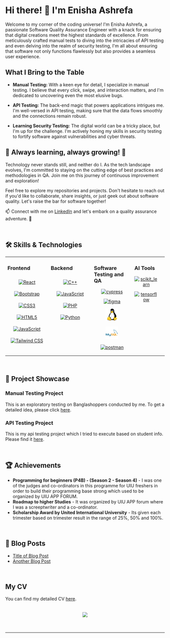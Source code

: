 <!--<div align="center">
<img src="https://rishavanand.github.io/static/images/greetings.gif" align="center" style="width: 100%" />
</div>  
-->
  
<!--
### <div align="center" >Hey, I'm Enisha, a software quality assurance engineer 👨‍💻 from 🇧🇩</div>  

- 🔭 I’m currently working on Manual Testing, API Testing etc.
  

- 🌱 I’m currently learning Performance Testing, Vulnerability Testing etc.  
  

- ❓ Ask me about anything related to SQA and Software Testing related technologies  
  

- ⚡ Fun fact: I think being funny can be relative. 
-->

<!-- 
<!DOCTYPE html>
<html lang="en">
<head>
   <head>
    <meta charset="UTF-8">
    <meta name="viewport" content="width=device-width, initial-scale=1.0">
   
    <link rel="stylesheet" href="styles.css">
</head>
   
</head>
<body>
    <div class="container">
        <h1>Hi there! 👋 I'm Enisha Ashrefa</h1>
        <p>Welcome to my corner of the coding universe! I'm a passionate Software Quality Assurance Engineer with a knack for ensuring that digital creations meet the highest standards of excellence.</p>
        <div class="skills">
            <h2>What I Bring to the Table</h2>
            <p><strong>Manual Testing:</strong> With a keen eye for detail, I specialize in manual testing. I believe that every click, swipe, and interaction matters, and I'm dedicated to uncovering even the most elusive bugs.</p>
            <p><strong>API Testing:</strong> The back-end magic that powers applications intrigues me. I'm well-versed in API testing, making sure that the data flows smoothly and the connections remain robust.</p>
            <p><strong>Learning Security Testing:</strong> The digital world can be a tricky place, but I'm up for the challenge. I'm actively honing my skills in security testing to fortify software against vulnerabilities and cyber threats.</p>
        </div>
        <div class="connect">
            <p>Connect with me on <a href="https://www.linkedin.com/in/enishaashrefa/">LinkedIn</a> and let's embark on a quality assurance adventure. 🚀</p>
        </div>
    </div>
</body>
</html>


<br/>  

## Connect with me on other platforms  
<div align="center">



<a href="https://github.com/enisha121" target="_blank">
<img src=https://img.shields.io/badge/github-%2324292e.svg?&style=for-the-badge&logo=github&logoColor=white alt=github style="margin-bottom: 5px; border-radius: 50%" />
</a>
<a href="https://www.linkedin.com/in/enishaashrefa/" target="_blank">
<img src=https://img.shields.io/badge/linkedin-%231E77B5.svg?&style=for-the-badge&logo=linkedin&logoColor=white alt=linkedin style="margin-bottom: 5px;" />

<a href="https://www.facebook.com/Enishaaaaaa/" target="_blank">
<img src=https://img.shields.io/badge/facebook-%232E87FB.svg?&style=for-the-badge&logo=facebook&logoColor=white alt=facebook style="margin-bottom: 5px;" />
</a>
<a href="https://instagram.com/enisha_ashrefa" target="_blank">
<img src=https://img.shields.io/badge/instagram-%23000000.svg?&style=for-the-badge&logo=instagram&logoColor=white alt=instagram style="margin-bottom: 5px;" />
</a>
<a href="https://www.youtube.com/@enishaashrefa" target="_blank">
<img src=https://img.shields.io/badge/youtube-%23EE4831.svg?&style=for-the-badge&logo=youtube&logoColor=white alt=youtube style="margin-bottom: 5px;" />
</a>  
 
   
</div> 

-->

# Hi there! 👋 I'm Enisha Ashrefa

Welcome to my corner of the coding universe! I'm Enisha Ashrefa, a passionate Software Quality Assurance Engineer with a knack for ensuring that digital creations meet the highest standards of excellence. From meticulously crafted manual tests to diving into the intricacies of API testing and even delving into the realm of security testing, I'm all about ensuring that software not only functions flawlessly but also provides a seamless user experience.

## What I Bring to the Table

- **Manual Testing:** With a keen eye for detail, I specialize in manual testing. I believe that every click, swipe, and interaction matters, and I'm dedicated to uncovering even the most elusive bugs.

- **API Testing:** The back-end magic that powers applications intrigues me. I'm well-versed in API testing, making sure that the data flows smoothly and the connections remain robust.

- **Learning Security Testing:** The digital world can be a tricky place, but I'm up for the challenge. I'm actively honing my skills in security testing to fortify software against vulnerabilities and cyber threats.

## 🌱 Always learning, always growing! 🌱

Technology never stands still, and neither do I. As the tech landscape evolves, I'm committed to staying on the cutting edge of best practices and methodologies in QA. Join me on this journey of continuous improvement and exploration!

Feel free to explore my repositories and projects. Don't hesitate to reach out if you'd like to collaborate, share insights, or just geek out about software quality. Let's raise the bar for software together!

📫 Connect with me on [LinkedIn](https://www.linkedin.com/in/enisha-ashrefa) and let's embark on a quality assurance adventure. 🚀

<br/> 

## 🛠️ Skills & Technologies 
<table><tr><td valign="top" width="33%">



### Frontend  
<div align="center">  
<a href="https://reactjs.org/" target="_blank"><img style="margin: 10px" src="https://profilinator.rishav.dev/skills-assets/react-original-wordmark.svg" alt="React" height="50" /></a>  
<a href="https://getbootstrap.com/docs/3.4/javascript/" target="_blank"><img style="margin: 10px" src="https://profilinator.rishav.dev/skills-assets/bootstrap-plain.svg" alt="Bootstrap" height="50" /></a>  
<a href="https://www.w3schools.com/css/" target="_blank"><img style="margin: 10px" src="https://profilinator.rishav.dev/skills-assets/css3-original-wordmark.svg" alt="CSS3" height="50" /></a>  
<a href="https://en.wikipedia.org/wiki/HTML5" target="_blank"><img style="margin: 10px" src="https://profilinator.rishav.dev/skills-assets/html5-original-wordmark.svg" alt="HTML5" height="50" /></a>  
<a href="https://www.javascript.com/" target="_blank"><img style="margin: 10px" src="https://profilinator.rishav.dev/skills-assets/javascript-original.svg" alt="JavaScript" height="50" /></a>  
<a href="https://www.tailwindcss.com/" target="_blank"><img style="margin: 10px" src="https://profilinator.rishav.dev/skills-assets/tailwindcss.svg" alt="Tailwind CSS" height="50" /></a>  
</div>

</td><td valign="top" width="33%">



### Backend  
<div align="center">  
<a href="https://www.cplusplus.com/" target="_blank"><img style="margin: 10px" src="https://profilinator.rishav.dev/skills-assets/cplusplus-original.svg" alt="C++" height="50" /></a>  
<a href="https://www.javascript.com/" target="_blank"><img style="margin: 10px" src="https://profilinator.rishav.dev/skills-assets/javascript-original.svg" alt="JavaScript" height="50" /></a>  
<a href="https://www.php.net/" target="_blank"><img style="margin: 10px" src="https://profilinator.rishav.dev/skills-assets/php-original.svg" alt="PHP" height="50" /></a>  
<a href="https://www.python.org/" target="_blank"><img style="margin: 10px" src="https://profilinator.rishav.dev/skills-assets/python-original.svg" alt="Python" height="50" /></a>  
</div>

</td><td valign="top" width="33%">

### Software Testing and QA 
<div align="center">  
<a href="https://www.cypress.io"  target="_blank"><img src="https://raw.githubusercontent.com/simple-icons/simple-icons/6e46ec1fc23b60c8fd0d2f2ff46db82e16dbd75f/icons/cypress.svg" alt="cypress" width="40" height="40"/></a>  
  
<a href="https://www.figma.com/" target="_blank" rel="noreferrer"> <img src="https://www.vectorlogo.zone/logos/figma/figma-icon.svg" alt="figma" width="40" height="40"/> </a>

<a href="https://www.linux.org/" target="_blank" rel="noreferrer"> <img src="https://raw.githubusercontent.com/devicons/devicon/master/icons/linux/linux-original.svg" alt="linux" width="40" height="40"/> </a>



<a href="https://www.mysql.com/" target="_blank"> <img src="https://raw.githubusercontent.com/devicons/devicon/master/icons/mysql/mysql-original-wordmark.svg" alt="mysql" width="40" height="40"/></a>  

<a href="https://postman.com" target="_blank"><img src="https://www.vectorlogo.zone/logos/getpostman/getpostman-icon.svg" alt="postman" width="40" height="40"/></a>  
</div>

</td><td valign="top" width="33%">

### AI Tools
<div align="center">  
  
<a href="https://scikit-learn.org/" target="_blank"><img src="https://upload.wikimedia.org/wikipedia/commons/0/05/Scikit_learn_logo_small.svg" alt="scikit_learn" width="40" height="40"/></a>  
  
<a href="https://www.tensorflow.org" rel="noreferrer"> <img src="https://www.vectorlogo.zone/logos/tensorflow/tensorflow-icon.svg" alt="tensorflow" width="40" height="40"/></a>



</td><td valign="top" width="33%">

</td></tr></table>  

<br/>  


 
## 🚀 Project Showcase
### Manual Testing Project
This is an exploratory testing on Banglashoppers conducted by me.
To get a detailed idea, please click [here](https://github.com/enishaashrefa/Test-Case-Writing).

### API Testing Project
This is my api testing project which I tried to execute based on student info.
Please find it [here](https://github.com/enisha121/API-Testing-Project).

<br/>



<!--
## 🏆 GitHub Trophies
![](https://github-profile-trophy.vercel.app/?username=enisha121&theme=flat&no-frame=false&no-bg=true&margin-w=4)
-->






<!-- Proudly created with GPRM ( https://gprm.itsvg.in ) -->

<!-- ## Recent Blog Posts  -->
<!-- BLOG-POST-LIST:START -->  
<!--If things goes well, this section should automatically be replaced by a list of your blog posts after you commit your readme file. 
<!-- BLOG-POST-LIST:END -->  


## 🏆 Achievements

-  **Programming for beginners (P4B) - (Season 2 - Season 4)** - I was one of the judges and co-ordinators in this programme for UIU freshers in order to build their programming base strong which used to be organized by UIU APP FORUM.
-  **Roadmap to higher Studies** - It was organized by UIU APP forum where I was a screeptwriter and a co-ordinator.
- **Scholarship Award by United International University** - Its given each trimester based on trimester
result in the range of 25%, 50% and 100%.

<!-- Add more achievements as needed -->


<br/>  

## 📝 Blog Posts
- [Title of Blog Post](link_to_blog_post)
- [Another Blog Post](link_to_another_blog_post)

 <br/>

## My CV
You can find my detailed CV [here](https://drive.google.com/file/d/16jd92MGWXzmvWt10PSHrWZbZtEqHeho0/view?usp=sharing).

  

<br/>  



<div align="center">
<img src="https://komarev.com/ghpvc/?username=enisha121&&style=flat-square" align="center" />
</div>  
  

<br/>  


<br />

----


